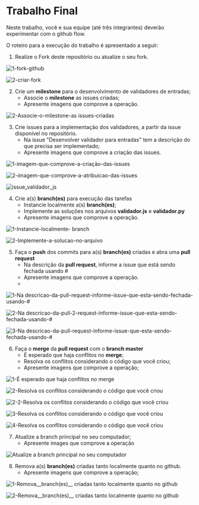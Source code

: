 # Trabalho Final

Neste trabalho, você e sua equipe (até três integrantes) deverão experimentar com o github flow.

O roteiro para a execução do trabalho é apresentado a seguir:

1. Realize o Fork deste repositório ou atualize o seu fork.

![1-fork-github](https://user-images.githubusercontent.com/12356493/235015325-7dfca351-5cf8-4f9f-bdd4-dc7bc4ebbcfd.png)

![2-criar-fork](https://user-images.githubusercontent.com/12356493/235015335-1943952c-6580-4113-9408-99237a348d2e.png)

2. Crie um __milestone__ para o desenvolvimento de validadores de entradas;
    - Associe o __milestone__ as issues criadas;
    - Apresente imagens que comprove a operação.


![2-Associe-o-milestone-as issues-criadas](https://user-images.githubusercontent.com/12356493/235015453-1e9b94d1-9528-4c03-bdea-8f4f4413a9f4.png)


3. Crie issues para a implementação dos validadores, a partir da issue disponível no repositório.
    - Na issue "Desenvolver validador para entradas" tem a descrição do que precisa ser implementado;
    - Apresente imagens que comprove a criação das issues.

![1-imagem-que-comprove-a-criação-das-issues](https://user-images.githubusercontent.com/12356493/235015469-91122f33-9e18-495e-a7a9-518f939c6bb4.png)

![2-imagem-que-comprove-a-atribuicao-das-issues](https://user-images.githubusercontent.com/12356493/235015475-5587d7cf-b07e-4f7b-acbd-ef11a318f5de.png)

![issue_validador_js](https://user-images.githubusercontent.com/5949025/235016500-e4f7dea3-2dc5-49ab-95e5-9dfdceaea8bd.png)

4. Crie a(s) __branch(es)__ para execução das tarefas
    - Instancie localmente a(s) __branch(es)__;
    - Implemente as soluções nos arquivos __validador.js__ e __validador.py__
    - Apresente imagens que comprove a operação.

![1-Instancie-localmente- branch](https://user-images.githubusercontent.com/12356493/235027647-ea994e45-6338-4c2a-a656-80684e52b282.png)

![2-Implemente-a-solucao-no-arquivo](https://user-images.githubusercontent.com/12356493/235027677-6a82b611-0123-4c70-add6-0051167960b0.png)


5. Faça o __push__ dos commits para a(s) __branch(es)__ criadas e abra uma __pull request__
    - Na descrição da __pull request__, informe a issue que está sendo fechada usando #
    - Apresente imagens que comprove a operação.
    - 
![1-Na descricao-da-pull-request-informe-issue-que-esta-sendo-fechada-usando-#](https://user-images.githubusercontent.com/12356493/235027737-6a09a37f-3488-4d13-a73a-57be22b32008.png)

![2-Na descricao-da-pull-2-request-informe-issue-que-esta-sendo-fechada-usando-#](https://user-images.githubusercontent.com/12356493/235027827-01d6a5ac-8517-4432-8685-8c65d27c1e52.png)

![3-Na descricao-da-pull-request-informe-issue-que-esta-sendo-fechada-usando-#](https://user-images.githubusercontent.com/12356493/235027900-ba4fe419-bbe3-4069-8677-9cc78a12be48.png)


6. Faça o __merge__ da __pull request__ com o __branch master__
    - É esperado que haja conflitos no __merge__; 
    - Resolva os conflitos considerando o código que você criou;
    - Apresente imagens que comprove a operação;

![1-É esperado que haja conflitos no merge](https://user-images.githubusercontent.com/12356493/235027978-ff91c1b6-ada2-4c44-8b2f-16b09b4b1b78.png)

![2-Resolva os conflitos considerando o código que você criou](https://user-images.githubusercontent.com/12356493/235028014-6e8e210d-5ad6-4215-bfad-4ac8dd4beddc.png)

![2-2-Resolva os conflitos considerando o código que você criou](https://user-images.githubusercontent.com/12356493/235029521-11a56d5f-e32f-4350-b579-3707e2b22c05.png)

![3-Resolva os conflitos considerando o código que você criou](https://user-images.githubusercontent.com/12356493/235028048-d52a6eb6-aa00-4ce3-8154-97a0bda701a4.png)

![4-Resolva os conflitos considerando o código que você criou](https://user-images.githubusercontent.com/12356493/235028099-9a82d610-e5fc-4d57-8d44-0680704553d6.png)


7. Atualize a branch principal no seu computador;
    - Apresente images que comprove a operação
    
![Atualize a branch principal no seu computador](https://user-images.githubusercontent.com/12356493/235028156-e5f13281-a3ee-46c2-a33f-4b1ce5d32f64.png)



8. Remova a(s) __branch(es)__ criadas tanto localmente quanto no github.
    - Apresente imagens que comprove a operação;
    
![1-Remova__branch(es)__ criadas tanto localmente quanto no github](https://user-images.githubusercontent.com/12356493/235028262-f9845e1f-0af4-4c66-859f-135522010a39.png)


![2-Remova__branch(es)__ criadas tanto localmente quanto no github](https://user-images.githubusercontent.com/12356493/235028393-56e3e69b-3e2d-4f55-ab55-2af6beeabbe8.png)

